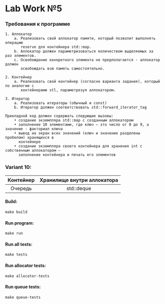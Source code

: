 # Lab Work №5

### Требования к программе
```
1. Аллокатор
    a. Реализовать свой аллокатор памяти, который позволит выполнять операцию
       reserve для контейнера std::map.
    b. Аллокатор должен параметризоваться количеством выделяемых за раз элементов.
    c. Освобождение конкретного элемента не предполагается - аллокатор должен
       освобождать всю память самостоятельно.

2. Контейнер
    a. Реализовать свой контейнер (согласно варианта задания), который по аналогии с
       контейнерами stl, параметрезуя аллокатором.

3. Итератор
    a. Реализовать итераторы (обычный и const)
    b. Итератор должен соответствовать std::forward_iterator_tag
```
```
Прикладной код должен содержать следующие вызовы:
    • создание экземпляра std::map с созданным аллокатором
    • заполнение 10 элементами, где ключ — это число от 0 до 9, а значение - факториал ключа
    • вывод на экран всех значений (ключ и значение разделены пробелом) хранящихся в
      контейнере
    • создание экземпляра своего контейнера для хранения int с собственным аллокатором –
      заполнение контейнера и печать его элементов
```

### Variant 10:

| Контейнер | Хранилище внутри аллокатора |
| :---: | :---: |
| Очередь | std::deque |

#### Build:
```
make build
```

#### Run program:
```
make run
```

#### Run all tests:
```
make tests
```

#### Run allocator tests:
```
make allocator-tests
```

#### Run queue tests:
```
make queue-tests
```